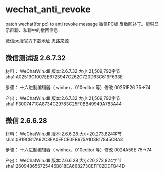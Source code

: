 # wechat_anti_revoke
patch wechat(for pc) to anti revoke message
微信PC版 反撤回补丁。能够显示群聊、私聊中的撤回信息

[微信pc版官方下载地址](https://pc.weixin.qq.com/)
[思路来源](https://www.v2ex.com/t/525542)


## 微信测试版 2.6.7.32
材料：
WeChatWin.dll 版本:2.6.7.32 大小:21,509,792字节 sha1:A02519C1007EE6723947C262C720D63C619F633E

步骤：
十六进制编辑器（ winhex、010editor 等）修改 00251F26 75->74

产出：
WeChatWin.dll 版本:2.6.7.32 大小:21,509,792字节 sha1:F3007471CA8734C29783C25F0BB49949A783A44


## 微信 2.6.6.28
材料：
WeChatWin.dll 版本:2.6.6.28 大小:20,273,824字节 sha1:0B19CB17A62C3EA0EFCE0FB675A1D3B17845CBA3

步骤：
十六进制编辑器（ winhex、010editor 等）修改 0024A58E 75->74

产出：
WeChatWin.dll 版本:2.6.6.28 大小:20,273,824字节 sha1:260948656725446B818EA668273CEFF02DDFB44D
